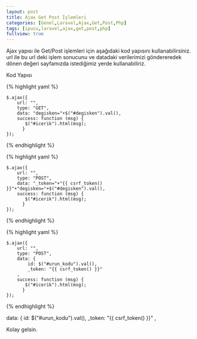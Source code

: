 ```yaml
---
layout: post
title: Ajax Get Post İşlemleri
categories: [Genel,Laravel,Ajax,Get,Post,Php]
tags: [ipucu,laravel,ajax,get,post,php]
fullview: true
---
```


Ajax yapısı ile Get/Post işlemleri için aşağıdaki kod yapısını kullanabilirsiniz.
url ile bu url deki işlem sonucunu ve datadaki verilerimizi göndereredek dönen değeri sayfamızda istediğimiz
yerde kullanabiliriz.

Kod Yapısı

{% highlight yaml %}

    $.ajax({
        url: "",
        type: "GET",
        data: "degisken="+$("#degisken").val(),
        success: function (msg) {
           $("#icerik").html(msg);
          }
    });

{% endhighlight %}

{% highlight yaml %}

    $.ajax({
        url: "",
        type: "POST",
        data: "_token="+"{{ csrf_token() }}"+"degisken="+$("#degisken").val(),
        success: function (msg) {
           $("#icerik").html(msg);
          }
    });

{% endhighlight %}


{% highlight yaml %}

    $.ajax({
        url: "",
        type: "POST",
        data: {
			id: $("#urun_kodu").val(),
			_token: "{{ csrf_token() }}"
		,
        success: function (msg) {
           $("#icerik").html(msg);
          }
    });

{% endhighlight %}



data: {
			id: $("#urun_kodu").val(),
			_token: "{{ csrf_token() }}"
		,

Kolay gelsin.


